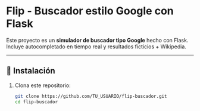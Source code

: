 # Flip - Buscador estilo Google con Flask

Este proyecto es un **simulador de buscador tipo Google** hecho con Flask.  
Incluye autocompletado en tiempo real y resultados ficticios + Wikipedia.

---

## 🚀 Instalación

1. Clona este repositorio:
   ```bash
   git clone https://github.com/TU_USUARIO/flip-buscador.git
   cd flip-buscador
